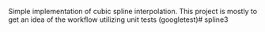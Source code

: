 Simple implementation of cubic spline interpolation.
This project is mostly to get an idea of the workflow
utilizing unit tests (googletest)# spline3
